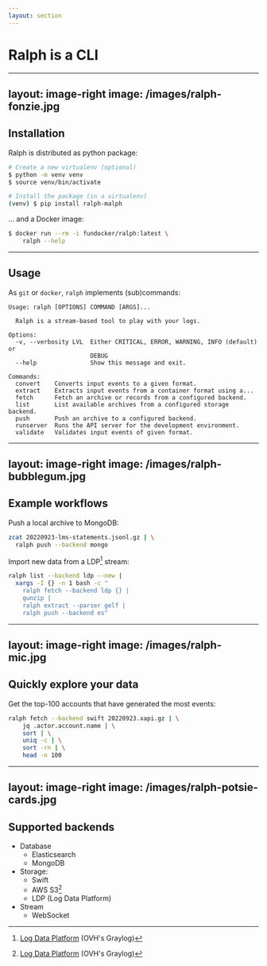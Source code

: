 ```yaml
---
layout: section
---
```


# Ralph is a CLI

---
layout: image-right
image: /images/ralph-fonzie.jpg
---

## Installation

Ralph is distributed as python package:

```sh
# Create a new virtualenv (optional)
$ python -m venv venv
$ source venv/bin/activate

# Install the package (in a virtualenv)
(venv) $ pip install ralph-malph
```

... and a Docker image:

```sh
$ docker run --rm -i fundocker/ralph:latest \
    ralph --help
```

---

## Usage

As `git` or `docker`, `ralph` implements (sub)commands:

```
Usage: ralph [OPTIONS] COMMAND [ARGS]...

  Ralph is a stream-based tool to play with your logs.

Options:
  -v, --verbosity LVL  Either CRITICAL, ERROR, WARNING, INFO (default) or
                       DEBUG
  --help               Show this message and exit.

Commands:
  convert    Converts input events to a given format.
  extract    Extracts input events from a container format using a...
  fetch      Fetch an archive or records from a configured backend.
  list       List available archives from a configured storage backend.
  push       Push an archive to a configured backend.
  runserver  Runs the API server for the development environment.
  validate   Validates input events of given format.
```

---
layout: image-right
image: /images/ralph-bubblegum.jpg
---

## Example workflows

Push a local archive to MongoDB:

```sh
zcat 20220923-lms-statements.jsonl.gz | \
  ralph push --backend mongo
```

Import new data from a LDP[^1] stream:

```sh
ralph list --backend ldp --new |
  xargs -I {} -n 1 bash -c "
    ralph fetch --backend ldp {} |
    gunzip |
    ralph extract --parser gelf |
    ralph push --backend es"
```

[^1]: [Log Data Platform](https://www.ovhcloud.com/fr/logs-data-platform/) (OVH's Graylog)

---
layout: image-right
image: /images/ralph-mic.jpg
---

## Quickly explore your data

Get the top-100 accounts that have generated the most events:

```sh
ralph fetch --backend swift 20220923.xapi.gz | \
    jq .actor.account.name | \
    sort | \
    uniq -c | \
    sort -rn | \
    head -n 100
```
---
layout: image-right
image: /images/ralph-potsie-cards.jpg
---

## Supported backends

* Database
    - Elasticsearch
    - MongoDB
* Storage:
    - Swift
    - AWS S3[^1]
    - LDP (Log Data Platform)
* Stream
    - WebSocket

[^1]: Pull request in review
